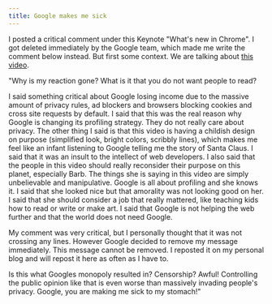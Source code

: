 ```yaml
---
title: Google makes me sick
---
```


I posted a critical comment under this Keynote "What's new in Chrome". I got deleted immediately by the Google team, which made me write the comment below instead. But first some context. We are talking about [this video](https://www.youtube.com/watch?v=Df2U9-R-OJs).

"Why is my reaction gone? What is it that you do not want people to read?

I said something critical about Google losing income due to the massive amount of privacy rules, ad blockers and browsers blocking cookies and cross site requests by default. I said that this was the real reason why Google is changing its profiling strategy. They do not really care about privacy. The other thing I said is that this video is having a childish design on purpose (simplified look, bright colors, scribbly lines), which makes me feel like an infant listening to Google telling me the story of Santa Claus. I said that it was an insult to the intellect of web developers. I also said that the people in this video should really reconsider their purpose on this planet, especially Barb. The things she is saying in this video are simply unbelievable and manipulative. Google is all about profiling and she knows it. I said that she looked nice but that amorality was not looking good on her. I said that she should consider a job that really mattered, like teaching kids how to read or write or make art. I said that Google is not helping the web further and that the world does not need Google.

My comment was very critical, but I personally thought that it was not crossing any lines. However Google decided to remove my message immediately. This message cannot be removed. I reposted it on my personal blog and will repost it here as often as I have to.

Is this what Googles monopoly resulted in? Censorship? Awful! Controlling the public opinion like that is even worse than massively invading people's privacy. Google, you are making me sick to my stomach!"